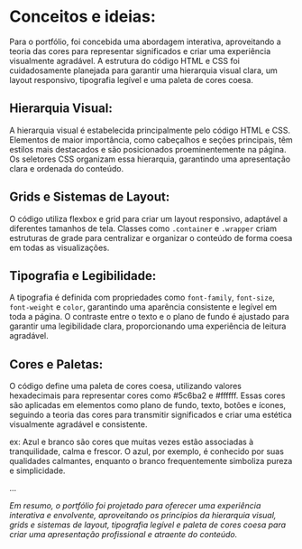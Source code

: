 # Conceitos e ideias:

Para o portfólio, foi concebida uma abordagem interativa, aproveitando a teoria das cores para representar significados e criar uma experiência visualmente agradável. A estrutura do código HTML e CSS foi cuidadosamente planejada para garantir uma hierarquia visual clara, um layout responsivo, tipografia legível e uma paleta de cores coesa.

## **Hierarquia Visual:**

A hierarquia visual é estabelecida principalmente pelo código HTML e CSS. Elementos de maior importância, como cabeçalhos e seções principais, têm estilos mais destacados e são posicionados proeminentemente na página. Os seletores CSS organizam essa hierarquia, garantindo uma apresentação clara e ordenada do conteúdo.

## ******Grids e Sistemas de Layout:******


O código utiliza flexbox e grid para criar um layout responsivo, adaptável a diferentes tamanhos de tela. Classes como `.container` e `.wrapper` criam estruturas de grade para centralizar e organizar o conteúdo de forma coesa em todas as visualizações.

## **Tipografia e Legibilidade:**


A tipografia é definida com propriedades como `font-family`, `font-size`, `font-weight` e `color`, garantindo uma aparência consistente e legível em toda a página. O contraste entre o texto e o plano de fundo é ajustado para garantir uma legibilidade clara, proporcionando uma experiência de leitura agradável.

## **Cores e Paletas:**

O código define uma paleta de cores coesa, utilizando valores hexadecimais para representar cores como #5c6ba2 e #ffffff. Essas cores são aplicadas em elementos como plano de fundo, texto, botões e ícones, seguindo a teoria das cores para transmitir significados e criar uma estética visualmente agradável e consistente.

ex: Azul e branco são cores que muitas vezes estão associadas à tranquilidade, calma e frescor. O azul, por exemplo, é conhecido por suas qualidades calmantes, enquanto o branco frequentemente simboliza pureza e simplicidade.

...

*Em resumo, o portfólio foi projetado para oferecer uma experiência interativa e envolvente, aproveitando os princípios da hierarquia visual, grids e sistemas de layout, tipografia legível e paleta de cores coesa para criar uma apresentação profissional e atraente do conteúdo.*
